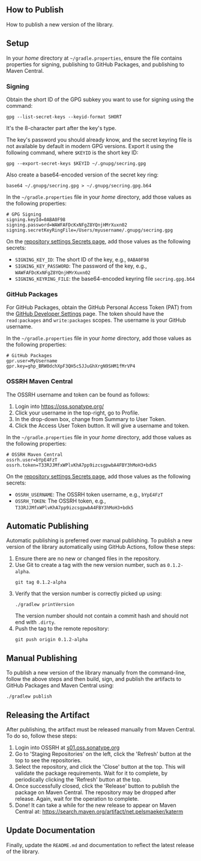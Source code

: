 ## How to Publish
How to publish a new version of the library.

## Setup
In your _home_ directory at `~/gradle.properties`, ensure the file contains properties for signing, publishing to GitHub Packages, and publishing to Maven Central.

### Signing
Obtain the short ID of the GPG subkey you want to use for signing using the command:
```shell
gpg --list-secret-keys --keyid-format SHORT
```
It's the 8-character part after the key's type.

The key's password you should already know, and the secret keyring file is not available by default in modern GPG versions. Export it using the following command, where `$KEYID` is the short key ID:
```shell
gpg --export-secret-keys $KEYID ~/.gnupg/secring.gpg
```
Also create a base64-encoded version of the secret key ring:
```shell
base64 ~/.gnupg/secring.gpg > ~/.gnupg/secring.gpg.b64
```

In the `~/gradle.properties` file in your _home_ directory, add those values as the following properties:
```properties
# GPG Signing
signing.keyId=0ABA0F98
signing.password=WAWFAFDcKxNFgZ8YQnjHMrXuxn02
signing.secretKeyRingFile=/Users/myusername/.gnupg/secring.gpg
```
On the [repository settings Secrets page](https://github.com/Virtlink/katerm/settings/secrets/actions), add those values as the following secrets:

- `SIGNING_KEY_ID`: The short ID of the key, e.g., `0ABA0F98`
- `SIGNING_KEY_PASSWORD`: The password of the key, e.g., `WAWFAFDcKxNFgZ8YQnjHMrXuxn02`
- `SIGNING_KEYRING_FILE`: the base64-encoded keyring file `secring.gpg.b64`


### GitHub Packages
For GitHub Packages, obtain the GitHub Personal Access Token (PAT) from the [GitHub Developer Settings](https://github.com/settings/tokens) page. The token should have the `read:packages` and `write:packages` scopes. The username is your GitHub username.

In the `~/gradle.properties` file in your _home_ directory, add those values as the following properties:
```properties
# GitHub Packages
gpr.user=MyUsername
gpr.key=ghp_BRW0dchXpF3QH5c5JJuGhXrgN9SHM1fMrVP4
```


### OSSRH Maven Central
The OSSRH username and token can be found as follows:

1. Login into https://oss.sonatype.org/
2. Click your username in the top-right, go to Profile.
3. In the drop-down box, change from Summary to User Token.
4. Click the Access User Token button. It will give a username and token.

In the `~/gradle.properties` file in your _home_ directory, add those values as the following properties:
```properties
# OSSRH Maven Central
ossrh.user=bYpE4FzT
ossrh.token=T33RJJMfxWPlvKhA7pp9izcsgpwbA4FBY3hMoH3+bdk5
```
On the [repository settings Secrets page](https://github.com/Virtlink/katerm/settings/secrets/actions), add those values as the following secrets:

- `OSSRH_USERNAME`: The OSSRH token username, e.g., `bYpE4FzT`
- `OSSRH_TOKEN`: The OSSRH token, e.g., `T33RJJMfxWPlvKhA7pp9izcsgpwbA4FBY3hMoH3+bdk5`


## Automatic Publishing
Automatic publishing is preferred over manual publishing. To publish a new version of the library automatically using GitHub Actions, follow these steps:

1.  Ensure there are no new or changed files in the repository.
2.  Use Git to create a tag with the new version number, such as `0.1.2-alpha`.
    ```shell
    git tag 0.1.2-alpha
    ```
3.  Verify that the version number is correctly picked up using:
    ```shell
    ./gradlew printVersion
    ```
    The version number should not contain a commit hash and should not end with `.dirty`.
4.  Push the tag to the remote repository:
    ```shell
    git push origin 0.1.2-alpha
    ```


## Manual Publishing
To publish a new version of the library manually from the command-line, follow the above steps and then build, sign, and publish the artifacts to GitHub Packages and Maven Central using:
```shell
./gradlew publish
```


## Releasing the Artifact
After publishing, the artifact must be released manually from Maven Central. To do so, follow these steps:
1.  Login into OSSRH at [s01.oss.sonatype.org](https://s01.oss.sonatype.org/)
2.  Go to 'Staging Repositories' on the left, click the 'Refresh' button at the top to see the repositories.
3.  Select the repository, and click the 'Close' button at the top.
    This will validate the package requirements. Wait for it to complete,
    by periodically clicking the 'Refresh' button at the top.
4.  Once successfully closed, click the 'Release' button to publish the package on Maven Central.
    The repository may be dropped after release. Again, wait for the operation to complete.
5.  Done! It can take a while for the new release to appear on Maven Central at:
    <https://search.maven.org/artifact/net.pelsmaeker/katerm>


## Update Documentation
Finally, update the `README.md` and documentation to reflect the latest release of the library.
